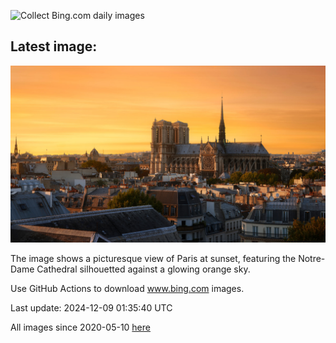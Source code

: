 ![Collect Bing.com daily images](https://github.com/counter2015/bing-daily-images/workflows/Collect%20Bing.com%20daily%20images/badge.svg)
## Latest image:
![](images/ReopeningNotreDame.jpg)

The image shows a picturesque view of Paris at sunset, featuring the Notre-Dame Cathedral silhouetted against a glowing orange sky.

Use GitHub Actions to download www.bing.com images.

Last update: 2024-12-09 01:35:40 UTC

All images since 2020-05-10 [here](https://github.com/counter2015/bing-daily-images/tree/master/images)

